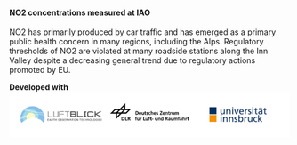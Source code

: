 #### NO2 concentrations measured at IAO

NO2 has primarily produced by car traffic and has emerged as a primary public health concern in many regions, including the Alps.
Regulatory thresholds of NO2 are violated at many roadside stations along the Inn Valley despite a decreasing general trend due to
regulatory actions promoted by EU.

**Developed with**  
![](https://github.com/eurodatacube/eodash-assets/blob/main/collections/gtif-logos/luftblick-dlr-uniInnsbruck.jpg)
